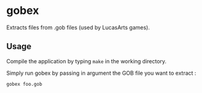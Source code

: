 # gobex

Extracts files from .gob files (used by LucasArts games).

## Usage

Compile the application by typing `make` in the working directory.

Simply run gobex by passing in argument the GOB file you want to extract :

    gobex foo.gob
